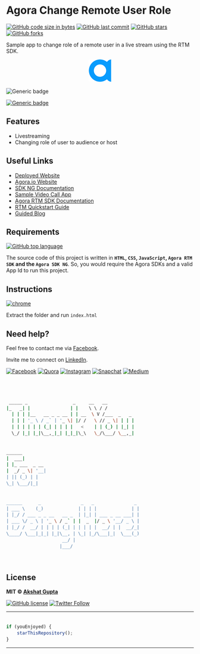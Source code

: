 # Agora Change Remote User Role

[![GitHub code size in bytes](https://img.shields.io/github/languages/code-size/akshatvg/Agora-Change-Remote-User-Role?logo=github&style=social)](https://github.com/akshatvg/) [![GitHub last commit](https://img.shields.io/github/last-commit/akshatvg/Agora-Change-Remote-User-Role?style=social&logo=git)](https://github.com/akshatvg/) [![GitHub stars](https://img.shields.io/github/stars/akshatvg/Agora-Change-Remote-User-Role?style=social)](https://github.com/akshatvg/Agora-Change-Remote-User-Role/stargazers) [![GitHub forks](https://img.shields.io/github/forks/akshatvg/Agora-Change-Remote-User-Role?style=social&logo=git)](https://github.com/akshatvg/Agora-Change-Remote-User-Role/network)

Sample app to change role of a remote user in a live stream using the RTM SDK.

<p align="center">
<a href="https://changerole.akshatvg.com">
<img src="./favicon.png" width="60px" alt="Agora.io"/>
</a>
</p>

![Generic badge](https://img.shields.io/badge/Change-Role-orange) 

[![Generic badge](https://img.shields.io/badge/view-demo-purple)](https://changerole.akshatvg.com)

## Features

- Livestreaming
- Changing role of user to audience or host

## Useful Links

- [Deployed Website](https://changerole.akshatvg.com)
- [Agora.io Website](https://www.agora.io/)
- [SDK NG Documentation](https://agoraio-community.github.io/AgoraWebSDK-NG/api/en/index.html)
- [Sample Video Call App](https://github.com/AgoraIO-Community/AgoraWebSDK-NG/tree/master/Demo/basicVideoCall)
- [Agora RTM SDK Documentation](https://docs.agora.io/en/Real-time-Messaging/API%20Reference/RTM_web/v1.0.0/index.html)
- [RTM Quickstart Guide](https://docs.agora.io/en/Real-time-Messaging/messaging_web?platform=Web)
- [Guided Blog](https://medium.com/@akshatvg/change-role-of-remote-host-in-a-live-streaming-web-app-8c5b3e0a651f)

## Requirements

[![GitHub top language](https://img.shields.io/github/languages/top/akshatvg/Agora-Change-Remote-User-Role?logo=javascript&style=social)](https://github.com/akshatvg/)

The source code of this project is written in **`HTML`, `CSS`, `JavaScript`, `Agora RTM SDK` and the `Agora SDK NG`**. So, you would require the Agora SDKs and a valid App Id to run this project.

## Instructions

[![chrome](https://img.shields.io/badge/Open-index.html-lightgrey.svg?logo=google-chrome&style=popout&logoColor=red)](https://changerole.akshatvg.com)

Extract the folder and run `index.html`


## Need help?


Feel free to contact me via [Facebook](https://www.facebook.com/akshatvg).

Invite me to connect on [LinkedIn](https://www.linkedin.com/in/akshatvg/).

[![Facebook](https://img.shields.io/badge/Facebook-add-blue.svg?logo=facebook&logoColor=white)](https://www.facebook.com/akshatvg) [![Quora](https://img.shields.io/badge/Quora-ask-red.svg?logo=quora)](https://www.quora.com/profile/Akshat-Gupta-279) [![Instagram](https://img.shields.io/badge/Instagram-follow-purple.svg?logo=instagram&logoColor=white)](https://www.instagram.com/akshatvg/) [![Snapchat](https://img.shields.io/badge/Snapchat-add-yellow.svg?logo=snapchat&logoColor=white)](https://www.snapchat.com/add/akshatvg) [![Medium](https://img.shields.io/badge/Medium-follow-black.svg?logo=medium&logoColor=white)](https://medium.com/@akshatvg)


```bash



 _____ _                 _     __   __            
|_   _| |               | |    \ \ / /            
  | | | |__   __ _ _ __ | | __  \ V /___  _   _   
  | | | '_ \ / _` | '_ \| |/ /   \ // _ \| | | |  
  | | | | | | (_| | | | |   <    | | (_) | |_| |  
  \_/ |_| |_|\__,_|_| |_|_|\_\   \_/\___/ \__,_|  
                                                  
                                                  
______                                            
|  ___|                                           
| |_ ___  _ __                                    
|  _/ _ \| '__|                                   
| || (_) | |                                      
\_| \___/|_|                                      
                                                  
                                                  
______      _               _   _               _ 
| ___ \    (_)             | | | |             | |
| |_/ / ___ _ _ __   __ _  | |_| | ___ _ __ ___| |
| ___ \/ _ \ | '_ \ / _` | |  _  |/ _ \ '__/ _ \ |
| |_/ /  __/ | | | | (_| | | | | |  __/ | |  __/_|
\____/ \___|_|_| |_|\__, | \_| |_/\___|_|  \___(_)
                     __/ |                        
                    |___/                         

 


```

## License

**MIT &copy; [Akshat Gupta](https://github.com/akshatvg/Agora-Change-Remote-User-Role/blob/master/LICENSE)**

[![GitHub license](https://img.shields.io/github/license/akshatvg/Agora-Change-Remote-User-Role?style=social&logo=github)](https://github.com/akshatvg/Agora-Change-Remote-User-Role/blob/master/LICENSE) [![Twitter Follow](https://img.shields.io/twitter/follow/akshatvg?style=social)](https://twitter.com/akshatvg)

---------

```javascript

if (youEnjoyed) {
    starThisRepository();
}

```

-----------

